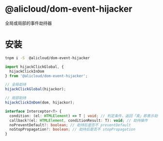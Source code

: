 @alicloud/dom-event-hijacker
===

全局或局部的事件劫持器

# 安装

```bash
tnpm i -S  @alicloud/dom-event-hijacker
```

```typescript
import hijackClickGlobal, {
  hijackClickInDom
} from '@alicloud/dom-event-hijacker';

// 全局劫持
hijackClickGlobal(hijackor);

// 局部劫持
hijackClickInDom(dom, hijackor);
```

```typescript
interface Interceptor<T> {
  condition: (el: HTMLElement) => T | void; // 判定条件，返回「真」即表示劫持成功，改返回值将作为 callback 的第二参数
  callback?(el: HTMLElement, conditionResult: T): void; // 劫持操作
  noPreventDefault?: boolean; // 劫持后是否不 preventDefault
  noStopPropagation?: boolean; // 劫持后是否不 stopPropagation
}
```
